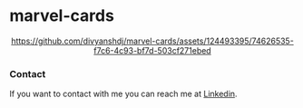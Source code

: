 # marvel-cards

<div align="center">

  https://github.com/divyanshdj/marvel-cards/assets/124493395/74626535-f7c6-4c93-bf7d-503cf271ebed

</div>

### Contact

If you want to contact with me you can reach me at [Linkedin](https://www.linkedin.com/in/divyansh-jain-29712726b).
